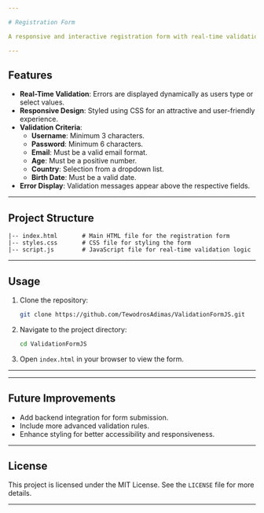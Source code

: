 ```yaml
---

# Registration Form

A responsive and interactive registration form with real-time validation. This project uses HTML, CSS, and JavaScript to create a user-friendly form that ensures all inputs are correctly filled before submission.

---
```


## Features

- **Real-Time Validation**: Errors are displayed dynamically as users type or select values.
- **Responsive Design**: Styled using CSS for an attractive and user-friendly experience.
- **Validation Criteria**:
  - **Username**: Minimum 3 characters.
  - **Password**: Minimum 6 characters.
  - **Email**: Must be a valid email format.
  - **Age**: Must be a positive number.
  - **Country**: Selection from a dropdown list.
  - **Birth Date**: Must be a valid date.
- **Error Display**: Validation messages appear above the respective fields.

---

## Project Structure

```plaintext
|-- index.html       # Main HTML file for the registration form
|-- styles.css       # CSS file for styling the form
|-- script.js        # JavaScript file for real-time validation logic
```

---

## Usage

1. Clone the repository:
   ```bash
   git clone https://github.com/TewodrosAdimas/ValidationFormJS.git
   ```
2. Navigate to the project directory:
   ```bash
   cd ValidationFormJS
   ```
3. Open `index.html` in your browser to view the form.

---

---

## Future Improvements

- Add backend integration for form submission.
- Include more advanced validation rules.
- Enhance styling for better accessibility and responsiveness.

---



## License

This project is licensed under the MIT License. See the `LICENSE` file for more details.

---
